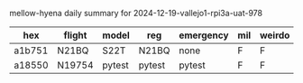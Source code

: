 mellow-hyena daily summary for 2024-12-19-vallejo1-rpi3a-uat-978

|hex|flight|model|reg|emergency|mil|weirdo|
|--|--|--|--|--|--|--|
|a1b751|N21BQ|S22T|N21BQ|none|F|F|
|a18550|N19754|pytest|pytest|pytest|F|F|
